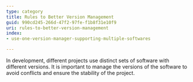 ```yaml
---
type: category
title: Rules to Better Version Management
guid: 990cd245-266d-47f2-97fe-f1b8f31e10f9
uri: rules-to-better-version-management
index:
- use-one-version-manager-supporting-multiple-softwares

---
```


In development, different projects use distinct sets of software with different versions. It is important to manage the versions of the software to avoid conflicts and ensure the stability of the project.
